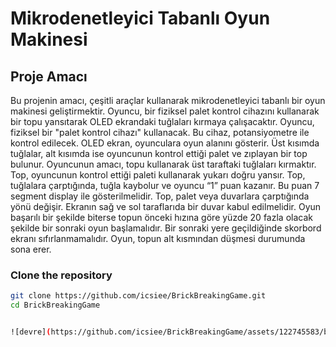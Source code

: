 # Mikrodenetleyici Tabanlı Oyun Makinesi

## Proje Amacı
Bu projenin amacı, çeşitli araçlar kullanarak mikrodenetleyici tabanlı bir oyun makinesi
geliştirmektir.
Oyuncu, bir fiziksel palet kontrol cihazını kullanarak bir topu yansıtarak OLED
ekrandaki tuğlaları kırmaya çalışacaktır. Oyuncu, fiziksel bir "palet kontrol cihazı" kullanacak.
Bu cihaz, potansiyometre ile kontrol edilecek. OLED ekran, oyunculara oyun alanını gösterir.
Üst kısımda tuğlalar, alt kısımda ise oyuncunun kontrol ettiği palet ve zıplayan bir top bulunur.
Oyuncunun amacı, topu kullanarak üst taraftaki tuğlaları kırmaktır. Top, oyuncunun kontrol
ettiği paleti kullanarak yukarı doğru yansır. Top, tuğlalara çarptığında, tuğla kaybolur ve
oyuncu “1” puan kazanır. Bu puan 7 segment display ile gösterilmelidir. Top, palet veya
duvarlara çarptığında yönü değişir. Ekranın sağ ve sol taraflarıda bir duvar kabul edilmelidir.
Oyun başarılı bir şekilde biterse topun önceki hızına göre yüzde 20 fazla olacak şekilde bir
sonraki oyun başlamalıdır. Bir sonraki yere geçildiğinde skorbord ekranı sıfırlanmamalıdır.
Oyun, topun alt kısmından düşmesi durumunda sona erer.


### Clone the repository
```sh
git clone https://github.com/icsiee/BrickBreakingGame.git
cd BrickBreakingGame


![devre](https://github.com/icsiee/BrickBreakingGame/assets/122745583/bc437e89-d8b7-4e6c-aa49-2dbc8fd11828)




